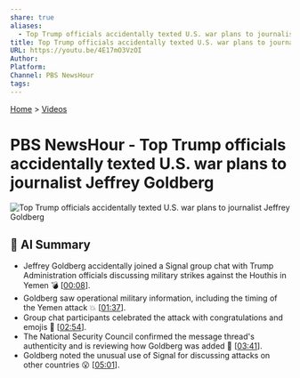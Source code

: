 ```yaml
---
share: true
aliases:
  - Top Trump officials accidentally texted U.S. war plans to journalist Jeffrey Goldberg
title: Top Trump officials accidentally texted U.S. war plans to journalist Jeffrey Goldberg
URL: https://youtu.be/4E17mO3VzOI
Author: 
Platform: 
Channel: PBS NewsHour
tags: 
---
```

[Home](../index.md) > [Videos](./index.md)  
# PBS NewsHour - Top Trump officials accidentally texted U.S. war plans to journalist Jeffrey Goldberg  
![Top Trump officials accidentally texted U.S. war plans to journalist Jeffrey Goldberg](https://youtu.be/4E17mO3VzOI)  
  
## 🤖 AI Summary  
* Jeffrey Goldberg accidentally joined a Signal group chat with Trump Administration officials discussing military strikes against the Houthis in Yemen 💣 \[[00:08](https://youtu.be/4E17mO3VzOI&t=8)\].  
* Goldberg saw operational military information, including the timing of the Yemen attack 💥 \[[01:37](https://youtu.be/4E17mO3VzOI&t=97)\].  
* Group chat participants celebrated the attack with congratulations and emojis 🎉 \[[02:54](https://youtu.be/4E17mO3VzOI&t=174)\].  
* The National Security Council confirmed the message thread's authenticity and is reviewing how Goldberg was added 💬 \[[03:41](https://youtu.be/4E17mO3VzOI&t=221)\].  
* Goldberg noted the unusual use of Signal for discussing attacks on other countries 😮 \[[05:01](https://youtu.be/4E17mO3VzOI&t=301)\].  
